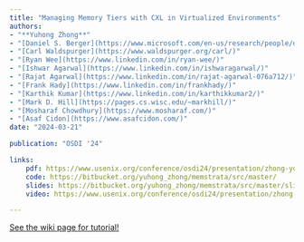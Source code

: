 ```yaml
---
title: "Managing Memory Tiers with CXL in Virtualized Environments"
authors:
- "**Yuhong Zhong**"
- "[Daniel S. Berger](https://www.microsoft.com/en-us/research/people/daberg/)"
- "[Carl Waldspurger](https://www.waldspurger.org/carl/)"
- "[Ryan Wee](https://www.linkedin.com/in/ryan-wee/)"
- "[Ishwar Agarwal](https://www.linkedin.com/in/ishwaragarwal/)"
- "[Rajat Agarwal](https://www.linkedin.com/in/rajat-agarwal-076a712/)"
- "[Frank Hady](https://www.linkedin.com/in/frankhady/)"
- "[Karthik Kumar](https://www.linkedin.com/in/karthikkumar2/)"
- "[Mark D. Hill](https://pages.cs.wisc.edu/~markhill/)"
- "[Mosharaf Chowdhury](https://www.mosharaf.com/)"
- "[Asaf Cidon](https://www.asafcidon.com/)"
date: "2024-03-21"

publication: "OSDI '24"

links:
    pdf: https://www.usenix.org/conference/osdi24/presentation/zhong-yuhong
    code: https://bitbucket.org/yuhong_zhong/memstrata/src/master/
    slides: https://bitbucket.org/yuhong_zhong/memstrata/src/master/slides/
    video: https://www.usenix.org/conference/osdi24/presentation/zhong-yuhong

---
```



[See the wiki page for tutorial!](https://github.com/hadisinaee/avicenna/wiki)
